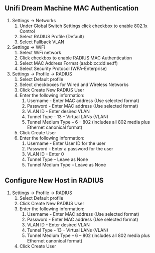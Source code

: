 ## Unifi Dream Machine MAC Authentication

1. Settings -> Networks
    1. Under Global Switch Settings click checkbox to enable 802.1x  Control
    2. Select RADIUS Profile (Default)
    3. Select Fallback VLAN
2. Settings -> WiFi
    1. Select WiFi network
    2. Click checkbox to enable RADIUS MAC Authentication
    3. Select MAC Address Format (aa:bb:cc:dd:ee:ff)
    4. Select Security Protocol (WPA-Enterprise)
3. Settings -> Profile -> RADIUS
    1. Select Default profile
    2. Select checkboxes for Wired and Wireless Networks
    3. Click Create New RADIUS User
    4. Enter the following information:
        1. Username - Enter MAC address (Use selected format)
        2. Password - Enter MAC address (Use selected format)
        3. VLAN ID - Enter desired VLAN
        4. Tunnel Type - 13 – Virtual LANs (VLAN)
        5. Tunnel Medium Type – 6 – 802 (includes all 802 media plus Ethernet canonical format)
    5. Click Create User
    6. Enter the following information:
        1. Username - Enter User ID for the user
        2. Password - Enter a password for the user
        3. VLAN ID - Enter 0
        4. Tunnel Type – Leave as None
        5. Tunnel Medium Type – Leave as None

## Configure New Host in RADIUS

1. Settings -> Profile -> RADIUS
    1. Select Default profile
    2. Click Create New RADIUS User
    3. Enter the following information:
        1. Username - Enter MAC address (Use selected format)
        2. Password - Enter MAC address (Use selected format)
        3. VLAN ID - Enter desired VLAN
        4. Tunnel Type - 13 – Virtual LANs (VLAN)
        5. Tunnel Medium Type – 6 – 802 (includes all 802 media plus Ethernet canonical format)
    4. Click Create User
